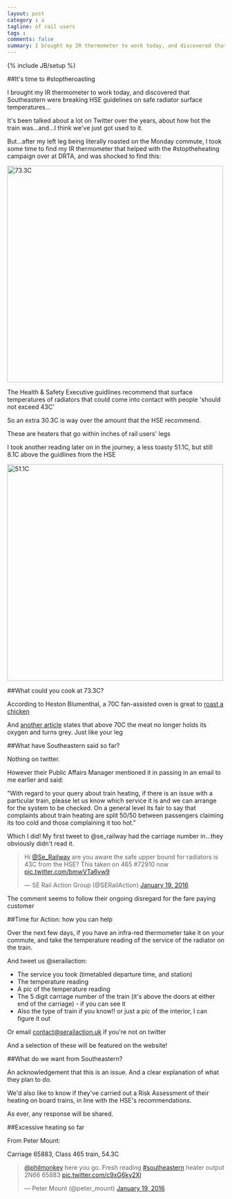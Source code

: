```yaml
---
layout: post
category : a
tagline: of rail users
tags : 
comments: false
summary: I brought my IR thermometer to work today, and discovered that Southeastern were breaking HSE guidelines on safe radiator surface temperatures...
---
```


{% include JB/setup %}

##It's time to #stoptheroasting

I brought my IR thermometer to work today, and discovered that Southeastern were breaking HSE guidelines on safe radiator surface temperatures...

It's been talked about a lot on Twitter over the years, about how hot the train was...and...I think we've just got used to it.

But...after my left leg being literally roasted on the Monday commute, I took some time to find my IR thermometer that helped with the #stoptheheating campaign over at DRTA, and was shocked to find this:

<img src="{{ site.url }}/images/Roasting1.png" alt="73.3C" style="width: 500px;"/>

The Health & Safety Executive guidlines recommend that surface temperatures of radiators that could come into contact with people 'should not exceed 43C'

So an extra 30.3C is way over the amount that the HSE recommend.

These are heaters that go within inches of rail users' legs

I took another reading later on in the journey, a less toasty 51.1C, but still 8.1C above the guidlines from the HSE

<img src="{{ site.url }}/images/Roasting2.png" alt="51.1C" style="width: 500px;"/>

##What could you cook at 73.3C?

According to Heston Blumenthal, a 70C fan-assisted oven is great to [roast a chicken](http://countryskillsblog.com/2012/01/27/heston-blumenthal-how-not-to-roast-a-chicken/)

And [another article](http://www.theguardian.com/lifeandstyle/2001/nov/24/foodanddrink.shopping) states that above 70C the meat no longer holds its oxygen and turns grey.  Just like your leg

##What have Southeastern said so far?

Nothing on twitter.

However their Public Affairs Manager mentioned it in passing in an email to me earlier and said:

"With regard to your query about train heating, if there is an issue with a particular train, please let us know which service it is and we can arrange for the system to be checked.  On a general level its fair to say that complaints about train heating are split 50/50 between passengers claiming its too cold and those complaining it too hot."

Which I did! My first tweet to @se_railway had the carriage number in...they obviously didn't read it.

<blockquote class="twitter-tweet" lang="en"><p lang="en" dir="ltr">Hi <a href="https://twitter.com/Se_Railway">@Se_Railway</a> are you aware the safe upper bound for radiators is 43C from the HSE?&#10;This taken on 465 #72910 now <a href="https://t.co/bmwVTa6vw9">pic.twitter.com/bmwVTa6vw9</a></p>&mdash; SE Rail Action Group (@SERailAction) <a href="https://twitter.com/SERailAction/status/689355349904773120">January 19, 2016</a></blockquote> <script async src="//platform.twitter.com/widgets.js" charset="utf-8"></script>

The comment seems to follow their ongoing disregard for the fare paying customer

##Time for Action: how you can help

Over the next few days, if you have an infra-red thermometer take it on your commute, and take the temperature reading of the service of the radiator on the train.

And tweet us @serailaction:

- The service you took (timetabled departure time, and station)
- The temperature reading
- A pic of the temperature reading
- The 5 digit carriage number of the train (it's above the doors at either end of the carriage) - if you can see it
- Also the type of train if you know!! or just a pic of the interior, I can figure it out

Or email contact@serailaction.uk if you're not on twitter

And a selection of these will be featured on the website!

##What do we want from Southeastern?

An acknowledgement that this is an issue. And a clear explanation of what they plan to do.

We'd also like to know if they've carried out a Risk Assessment of their heating on board trains, in line with the HSE's recommendations.

As ever, any response will be shared.

##Excessive heating so far

From Peter Mount:

Carriage 65883, Class 465 train, 54.3C

<blockquote class="twitter-tweet" lang="en"><p lang="en" dir="ltr"><a href="https://twitter.com/philmonkey">@philmonkey</a> here you go. Fresh reading <a href="https://twitter.com/hashtag/southeastern?src=hash">#southeastern</a> heater output 2N66 65883 <a href="https://t.co/c9xG6ky2Xl">pic.twitter.com/c9xG6ky2Xl</a></p>&mdash; Peter Mount (@peter_mount) <a href="https://twitter.com/peter_mount/status/689525628299796483">January 19, 2016</a></blockquote> <script async src="//platform.twitter.com/widgets.js" charset="utf-8"></script>
